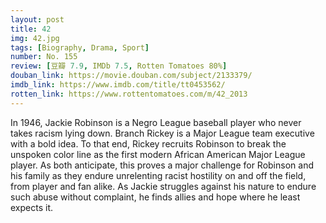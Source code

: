 ```yaml
---
layout: post 
title: 42
img: 42.jpg
tags: [Biography, Drama, Sport]
number: No. 155
review: [豆瓣 7.9, IMDb 7.5, Rotten Tomatoes 80%]
douban_link: https://movie.douban.com/subject/2133379/
imdb_link: https://www.imdb.com/title/tt0453562/
rotten_link: https://www.rottentomatoes.com/m/42_2013
---
```


In 1946, Jackie Robinson is a Negro League baseball player who never takes racism lying down. Branch Rickey is a Major League team executive with a bold idea. To that end, Rickey recruits Robinson to break the unspoken color line as the first modern African American Major League player. As both anticipate, this proves a major challenge for Robinson and his family as they endure unrelenting racist hostility on and off the field, from player and fan alike. As Jackie struggles against his nature to endure such abuse without complaint, he finds allies and hope where he least expects it.
